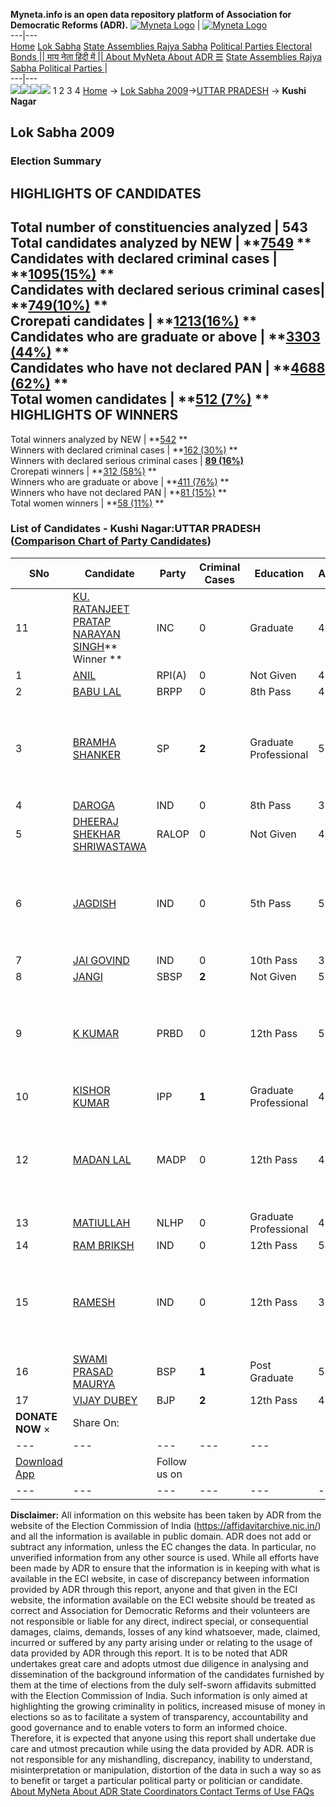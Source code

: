 **Myneta.info is an open data repository platform of Association for Democratic Reforms (ADR).**
[![Myneta Logo](https://www.myneta.info/lib/img/myneta-logo.png)](https://www.myneta.info/) | [![Myneta Logo](https://www.myneta.info/lib/img/adr-logo.png)](https://adrindia.org)  
---|---  
[Home](https://www.myneta.info/) [Lok Sabha](https://www.myneta.info/#ls "Lok Sabha") [ State Assemblies ](https://www.myneta.info/#sa "State Assemblies") [Rajya Sabha](https://www.myneta.info/#rs "Rajya Sabha") [Political Parties ](https://www.myneta.info/party "Political Parties") [ Electoral Bonds ](https://www.myneta.info/electoral_bonds "Electoral Bonds") [ || माय नेता हिंदी में || ](https://translate.google.co.in/translate?prev=hp&hl=en&js=y&u=www.myneta.info&sl=en&tl=hi&history_state0=) [ About MyNeta ](https://adrindia.org/content/about-myneta) [ About ADR ](https://adrindia.org/about-adr/who-we-are) [☰](javascript:void\(0\))
[ State Assemblies ](https://www.myneta.info/#sa "State Assemblies") [ Rajya Sabha ](https://www.myneta.info/#rs "Rajya Sabha") [ Political Parties ](https://www.myneta.info/party "Political Parties")
|   
---|---  
![](https://www.myneta.info/lib/img/banner/banner-1.png)![](https://www.myneta.info/lib/img/banner/banner-2.png)![](https://www.myneta.info/lib/img/banner/banner-3.png)![](https://www.myneta.info/lib/img/banner/banner-4.png)
1  2  3  4 
[Home](https://www.myneta.info/) → [Lok Sabha 2009](https://www.myneta.info/ls2009/)→[UTTAR PRADESH](https://www.myneta.info/ls2009/index.php?action=show_constituencies&state_id=24) → **Kushi Nagar**
### 
## Lok Sabha 2009
###  Election Summary 
HIGHLIGHTS OF CANDIDATES  
---  
Total number of constituencies analyzed |  543   
Total candidates analyzed by NEW | **[7549](https://www.myneta.info/ls2009/index.php?action=summary&subAction=candidates_analyzed&sort=candidate#summary) **  
Candidates with declared criminal cases | **[1095(15%)](https://www.myneta.info/ls2009/index.php?action=summary&subAction=crime&sort=candidate#summary) **  
Candidates with declared serious criminal cases| **[749(10%)](https://www.myneta.info/ls2009/index.php?action=summary&subAction=serious_crime&sort=candidate#summary) **  
Crorepati candidates | **[1213(16%)](https://www.myneta.info/ls2009/index.php?action=summary&subAction=crorepati&sort=candidate#summary) **  
Candidates who are graduate or above | **[3303 (44%)](https://www.myneta.info/ls2009/index.php?action=summary&subAction=education&sort=candidate#summary) **  
Candidates who have not declared PAN | **[4688 (62%)](https://www.myneta.info/ls2009/index.php?action=summary&subAction=without_pan&sort=candidate#summary) **  
Total women candidates | **[512 (7%)](https://www.myneta.info/ls2009/index.php?action=summary&subAction=women_candidate&sort=candidate#summary) **  
HIGHLIGHTS OF WINNERS  
---  
Total winners analyzed by NEW | **[542](https://www.myneta.info/ls2009/index.php?action=summary&subAction=winner_analyzed&sort=candidate#summary) **  
Winners with declared criminal cases | **[162 (30%)](https://www.myneta.info/ls2009/index.php?action=summary&subAction=winner_crime&sort=candidate#summary) **  
Winners with declared serious criminal cases | **[89 (16%)](https://www.myneta.info/ls2009/index.php?action=summary&subAction=winner_serious_crime&sort=candidate#summary)**  
Crorepati winners | **[312 (58%)](https://www.myneta.info/ls2009/index.php?action=summary&subAction=winner_crorepati&sort=candidate#summary) **  
Winners who are graduate or above | **[411 (76%)](https://www.myneta.info/ls2009/index.php?action=summary&subAction=winner_education&sort=candidate#summary) **  
Winners who have not declared PAN | **[81 (15%)](https://www.myneta.info/ls2009/index.php?action=summary&subAction=winner_without_pan&sort=candidate#summary) **  
Total women winners | **[58 (11%)](https://www.myneta.info/ls2009/index.php?action=summary&subAction=winner_women&sort=candidate#summary) **  
### List of Candidates - Kushi Nagar:UTTAR PRADESH ([Comparison Chart of Party Candidates](https://www.myneta.info/ls2009/comparisonchart.php?constituency_id=92))
SNo | Candidate| Party| Criminal Cases| Education| Age| Total Assets| Liabilities  
---|---|---|---|---|---|---|---  
11  | [KU. RATANJEET PRATAP NARAYAN SINGH](https://www.myneta.info/ls2009/candidate.php?candidate_id=1375)** Winner ** | INC | 0 | Graduate| 45 | Rs 3,99,75,893 ~ 3 Crore+ | Rs 1,00,000 ~ 1 Lacs+  
1  | [ANIL](https://www.myneta.info/ls2009/candidate.php?candidate_id=1378) | RPI(A) | 0 | Not Given| 43 | Rs 8,30,000 ~ 8 Lacs+ | Rs 0 ~   
2  | [BABU LAL](https://www.myneta.info/ls2009/candidate.php?candidate_id=1383) | BRPP | 0 | 8th Pass| 40 | Rs 5,67,000 ~ 5 Lacs+ | Rs 0 ~   
3  | [BRAMHA SHANKER](https://www.myneta.info/ls2009/candidate.php?candidate_id=1374) | SP | **2** | Graduate Professional| 56 | ![](https://myneta.info/image_v2.php?myneta_folder=ls2009&candidate_id=1374&col=ta) | ![](https://myneta.info/image_v2.php?myneta_folder=ls2009&candidate_id=1374&col=lia)  
4  | [DAROGA](https://www.myneta.info/ls2009/candidate.php?candidate_id=1900) | IND | 0 | 8th Pass| 37 | Rs 36,000 ~ 36 Thou+ | Rs 0 ~   
5  | [DHEERAJ SHEKHAR SHRIWASTAWA](https://www.myneta.info/ls2009/candidate.php?candidate_id=1382) | RALOP | 0 | Not Given| 49 | Rs 16,000 ~ 16 Thou+ | Rs 0 ~   
6  | [JAGDISH](https://www.myneta.info/ls2009/candidate.php?candidate_id=1898) | IND | 0 | 5th Pass| 57 | ![](https://myneta.info/image_v2.php?myneta_folder=ls2009&candidate_id=1898&col=ta) | ![](https://myneta.info/image_v2.php?myneta_folder=ls2009&candidate_id=1898&col=lia)  
7  | [JAI GOVIND](https://www.myneta.info/ls2009/candidate.php?candidate_id=1899) | IND | 0 | 10th Pass| 35 | Rs 31,000 ~ 31 Thou+ | Rs 0 ~   
8  | [JANGI](https://www.myneta.info/ls2009/candidate.php?candidate_id=1381) | SBSP | **2** | Not Given| 55 | Nil | Rs 0 ~   
9  | [K KUMAR](https://www.myneta.info/ls2009/candidate.php?candidate_id=1380) | PRBD | 0 | 12th Pass| 56 | ![](https://myneta.info/image_v2.php?myneta_folder=ls2009&candidate_id=1380&col=ta) | ![](https://myneta.info/image_v2.php?myneta_folder=ls2009&candidate_id=1380&col=lia)  
10  | [KISHOR KUMAR](https://www.myneta.info/ls2009/candidate.php?candidate_id=1379) | IPP | **1** | Graduate Professional| 40 | Rs 33,87,500 ~ 33 Lacs+ | Rs 0 ~   
12  | [MADAN LAL](https://www.myneta.info/ls2009/candidate.php?candidate_id=1385) | MADP | 0 | 12th Pass| 46 | ![](https://myneta.info/image_v2.php?myneta_folder=ls2009&candidate_id=1385&col=ta) | ![](https://myneta.info/image_v2.php?myneta_folder=ls2009&candidate_id=1385&col=lia)  
13  | [MATIULLAH](https://www.myneta.info/ls2009/candidate.php?candidate_id=1384) | NLHP | 0 | Graduate Professional| 43 | Rs 35,000 ~ 35 Thou+ | Rs 0 ~   
14  | [RAM BRIKSH](https://www.myneta.info/ls2009/candidate.php?candidate_id=1902) | IND | 0 | 12th Pass| 54 | Rs 4,00,000 ~ 4 Lacs+ | Rs 0 ~   
15  | [RAMESH](https://www.myneta.info/ls2009/candidate.php?candidate_id=1901) | IND | 0 | 12th Pass| 35 | ![](https://myneta.info/image_v2.php?myneta_folder=ls2009&candidate_id=1901&col=ta) | ![](https://myneta.info/image_v2.php?myneta_folder=ls2009&candidate_id=1901&col=lia)  
16  | [SWAMI PRASAD MAURYA](https://www.myneta.info/ls2009/candidate.php?candidate_id=1377) | BSP | **1** | Post Graduate| 54 | Rs 66,24,790 ~ 66 Lacs+ | Rs 0 ~   
17  | [VIJAY DUBEY](https://www.myneta.info/ls2009/candidate.php?candidate_id=1376) | BJP | **2** | 12th Pass| 41 | Rs 89,13,000 ~ 89 Lacs+ | Rs 0 ~   
|  **DONATE NOW** × |  Share On:  | [](https://api.whatsapp.com/send?text=https%3A%2F%2Fmyneta.info%2Fpunjab2022%2Findex.php%3Faction%3Dshow_constituencies%26state_id%3D19) | [](https://www.facebook.com/sharer/sharer.php?u=https%3A%2F%2Fmyneta.info%2Fpunjab2022%2Findex.php%3Faction%3Dshow_constituencies%26state_id%3D19) | [](https://twitter.com/share?url=https%3A%2F%2Fmyneta.info%2Fpunjab2022%2Findex.php%3Faction%3Dshow_constituencies%26state_id%3D19)  
---|---|---|---|---  
| [ Download App ](https://play.google.com/store/apps/details?id=com.webrosoft.myneta1&pcampaignid=pcampaignidMKT-Other-global-all-co-prtnr-py-PartBadge-Mar2515-1) | [](https://play.google.com/store/apps/details?id=com.webrosoft.myneta1&pcampaignid=pcampaignidMKT-Other-global-all-co-prtnr-py-PartBadge-Mar2515-1) |  Follow us on  | [](https://www.facebook.com/adrindia.org/) | [](https://twitter.com/adrspeaks) | [](https://groups.google.com/g/national-election-watch?hl=en&pli=1) | [](https://www.instagram.com/adrspeaks/) | [](https://www.youtube.com/user/adrspeaks) | [](https://sharechat.com/profile/adrspeaks)  
---|---|---|---|---|---|---|---|---  
**Disclaimer:** All information on this website has been taken by ADR from the website of the Election Commission of India (https://affidavitarchive.nic.in/) and all the information is available in public domain. ADR does not add or subtract any information, unless the EC changes the data. In particular, no unverified information from any other source is used. While all efforts have been made by ADR to ensure that the information is in keeping with what is available in the ECI website, in case of discrepancy between information provided by ADR through this report, anyone and that given in the ECI website, the information available on the ECI website should be treated as correct and Association for Democratic Reforms and their volunteers are not responsible or liable for any direct, indirect special, or consequential damages, claims, demands, losses of any kind whatsoever, made, claimed, incurred or suffered by any party arising under or relating to the usage of data provided by ADR through this report. It is to be noted that ADR undertakes great care and adopts utmost due diligence in analysing and dissemination of the background information of the candidates furnished by them at the time of elections from the duly self-sworn affidavits submitted with the Election Commission of India. Such information is only aimed at highlighting the growing criminality in politics, increased misuse of money in elections so as to facilitate a system of transparency, accountability and good governance and to enable voters to form an informed choice. Therefore, it is expected that anyone using this report shall undertake due care and utmost precaution while using the data provided by ADR. ADR is not responsible for any mishandling, discrepancy, inability to understand, misinterpretation or manipulation, distortion of the data in such a way so as to benefit or target a particular political party or politician or candidate. 
[ About MyNeta ](https://adrindia.org/content/about-myneta) [ About ADR ](https://adrindia.org/about-adr/who-we-are) [ State Coordinators ](https://adrindia.org/about-adr/state-coordinators) [ Contact ](https://adrindia.org/contact-us) [ Terms of Use ](https://adrindia.org/content/adr-terms-use) [ FAQs ](https://adrindia.org/content/faqs)
